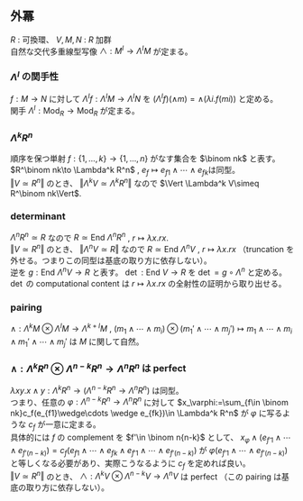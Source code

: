 ## 外冪
$R$ : 可換環、 $V,M,N$ : $R$ 加群  
自然な交代多重線型写像 $\wedge:M^I \to \Lambda^IM$ が定まる。
### $\Lambda^I$ の関手性
$f:M\to N$ に対して
$\Lambda^I f : \Lambda^IM\to \Lambda^I N$ を $(\Lambda^I f) (\wedge m) = \wedge (\lambda i. f(mi))$ と定める。  
関手 $\Lambda^I:\mathrm{Mod}_R\to \mathrm{Mod}_R$ が定まる。
### $\Lambda^k R^n$
順序を保つ単射 $f:\lbrace 1,\ldots,k\rbrace \to \lbrace 1,\ldots,n\rbrace$ がなす集合を $\binom nk$ と表す。  
$R^\binom nk\to \Lambda^k R^n$ , $e_f\mapsto e_{f1}\wedge\cdots \wedge e_{fk}$は同型。  
$\Vert V\simeq R^n\Vert$ のとき、 $\Vert \Lambda^k V\simeq \Lambda^k R^n\Vert$ なので $\Vert \Lambda^k V\simeq R^\binom nk\Vert$.
### determinant
$\Lambda^n R^n\simeq R$ なので $R\simeq \mathrm{End}\ \Lambda^n R^n$ , $r\mapsto \lambda x.rx$.  
$\Vert V\simeq R^n\Vert$ のとき、 $\Vert \Lambda^n V\simeq R\Vert$ なので $R\simeq \mathrm{End}\ \Lambda^n V$ , $r\mapsto \lambda x.rx$ （truncation を外せる。つまりこの同型は基底の取り方に依存しない）。  
逆を $g:\mathrm{End}\ \Lambda^n V \to R$ と表す。 $\det : \mathrm{End}\ V\to R$ を $\det=g\circ \Lambda^n$ と定める。  
$\det$ の computational content は $r\mapsto \lambda x.rx$ の全射性の証明から取り出せる。
### pairing
$\wedge : \Lambda^k M \otimes \Lambda^l M\to\Lambda^{k+l} M$ , $(m_1\wedge\cdots\wedge m_i) \otimes (m_1'\wedge\cdots\wedge m_j')\mapsto m_1\wedge\cdots\wedge m_i\wedge m_1'\wedge\cdots\wedge m_j'$
は $M$ に関して自然。  
### $\wedge : \Lambda^k R^n\otimes \Lambda^{n-k}R^n \to \Lambda^n R^n$ は perfect
$\lambda xy. x\wedge y:\Lambda^k R^n\to (\Lambda^{n-k}R^n \to \Lambda^n R^n)$ は同型。  
つまり、任意の $\varphi:\Lambda^{n-k}R^n \to \Lambda^n R^n$ に対して
$x_\varphi:=\sum_{f\in \binom nk}c_f(e_{f1}\wedge\cdots \wedge e_{fk})\in \Lambda^k R^n$ が $\varphi$ に写るような $c_f$ が一意に定まる。  
具体的には $f$ の complement を $f'\in \binom n{n-k}$ として、
$x_\varphi \wedge (e_{f'1}\wedge\cdots \wedge e_{f'(n-k)})=c_f(e_{f1}\wedge\cdots \wedge e_{fk}\wedge e_{f'1}\wedge\cdots \wedge e_{f'(n-k)})$
が $\varphi(e_{f'1}\wedge\cdots \wedge e_{f'(n-k)})$
と等しくなる必要があり、実際こうなるように $c_f$ を定めれば良い。  
$\Vert V\simeq R^n\Vert$ のとき、 $\wedge : \Lambda^k V\otimes \Lambda^{n-k}V \to \Lambda^n V$ は perfect （この pairing は基底の取り方に依存しない）。
